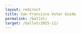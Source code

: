 ```yaml
---
layout: redirect
title: San Francisco Voter Guide
permalink: /ballot/
target: /ballot/2025-11/
---
```


